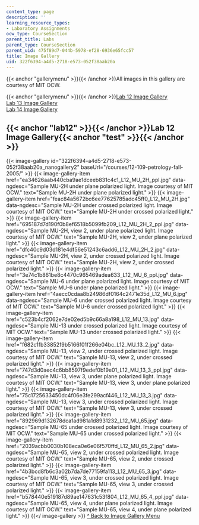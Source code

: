 ```yaml
---
content_type: page
description: ''
learning_resource_types:
- Laboratory Assignments
ocw_type: CourseSection
parent_title: Labs
parent_type: CourseSection
parent_uid: 475f89d7-044b-5978-ef28-6936e65fcc57
title: Image Gallery
uid: 322f6394-a4d5-2718-e573-052f38aab20a
---
```


{{< anchor "gallerymenu" >}}{{< /anchor >}}All images in this gallery are courtesy of MIT OCW.

{{< anchor "gallerymenu" >}}{{< /anchor >}}[Lab 12 Image Gallery](#lab12)  
[Lab 13 Image Gallery](#Lab_13)  
[Lab 14 Image Gallery](#Lab_14)

{{< anchor "lab12" >}}{{< /anchor >}}Lab 12 Image Gallery{{< anchor "test" >}}{{< /anchor >}}
---------------------------------------------------------------------------------------------
{{< image-gallery id="322f6394-a4d5-2718-e573-052f38aab20a_nanogallery2" baseUrl="/courses/12-109-petrology-fall-2005/" >}}
{{< image-gallery-item href="ea34626aab440cba9ae1dceeb831c4c1_L12_MU_2H_ppl.jpg" data-ngdesc="Sample MU-2H under plane polarized light. Image courtesy of MIT OCW." text="Sample MU-2H under plane polarized light." >}}
{{< image-gallery-item href="feac84a5672bc6ee77625785adc45ff0_L12_MU_2H.jpg" data-ngdesc="Sample MU-2H under crossed polarized light. Image courtesy of MIT OCW." text="Sample MU-2H under crossed polarized light." >}}
{{< image-gallery-item href="695187d7d190f0b8ef6518b5099fb209_L12_MU_2H_2_ppl.jpg" data-ngdesc="Sample MU-2H, view 2, under plane polarized light. Image courtesy of MIT OCW." text="Sample MU-2H, view 2, under plane polarized light." >}}
{{< image-gallery-item href="dfc40c9d03d181e4df56e51243c6add6_L12_MU_2H_2.jpg" data-ngdesc="Sample MU-2H, view 2, under crossed polarized light. Image courtesy of MIT OCW." text="Sample MU-2H, view 2, under crossed polarized light." >}}
{{< image-gallery-item href="3e74c1b861be8c4470c965469adea633_L12_MU_6_ppl.jpg" data-ngdesc="Sample MU-6 under plane polarized light. Image courtesy of MIT OCW." text="Sample MU-6 under plane polarized light." >}}
{{< image-gallery-item href="4aecc0cdaa8b24986df0164c2471e35d_L12_MU_6.jpg" data-ngdesc="Sample MU-6 under crossed polarized light. Image courtesy of MIT OCW." text="Sample MU-6 under crossed polarized light." >}}
{{< image-gallery-item href="c523b4cf2062e7de02ed5b9c66a8a198_L12_MU_13.jpg" data-ngdesc="Sample MU-13 under crossed polarized light. Image courtesy of MIT OCW." text="Sample MU-13 under crossed polarized light." >}}
{{< image-gallery-item href="f682c1fb33852f9b5166f01f266e04bc_L12_MU_13_2.jpg" data-ngdesc="Sample MU-13, view 2, under crossed polarized light. Image courtesy of MIT OCW." text="Sample MU-13, view 2, under crossed polarized light." >}}
{{< image-gallery-item href="747d3d0aec4c6bb8597f9edef0b19e01_L12_MU_13_3_ppl.jpg" data-ngdesc="Sample MU-13, view 3, under plane polarized light. Image courtesy of MIT OCW." text="Sample MU-13, view 3, under plane polarized light." >}}
{{< image-gallery-item href="75c1725633450dc4f06e3fe299acf446_L12_MU_13_3.jpg" data-ngdesc="Sample MU-13, view 3, under crossed polarized light. Image courtesy of MIT OCW." text="Sample MU-13, view 3, under crossed polarized light." >}}
{{< image-gallery-item href="892969d132678dca1ad981a1d8931232_L12_MU_65.jpg" data-ngdesc="Sample MU-65 under crossed polarized light. Image courtesy of MIT OCW." text="Sample MU-65 under crossed polarized light." >}}
{{< image-gallery-item href="2039acbb0030b108eca0e6e06f570ffd_L12_MU_65_2.jpg" data-ngdesc="Sample MU-65, view 2, under crossed polarized light. Image courtesy of MIT OCW." text="Sample MU-65, view 2, under crossed polarized light." >}}
{{< image-gallery-item href="4b3bcd8fb6c3a02b7da7de77159fa113_L12_MU_65_3.jpg" data-ngdesc="Sample MU-65, view 3, under crossed polarized light. Image courtesy of MIT OCW." text="Sample MU-65, view 3, under crossed polarized light." >}}
{{< image-gallery-item href="b578440e519187d89ae147631c53f804_L12_MU_65_4_ppl.jpg" data-ngdesc="Sample MU-65, view 4, under plane polarized light. Image courtesy of MIT OCW." text="Sample MU-65, view 4, under plane polarized light." >}}
{{</ image-gallery >}}
[^ Back to Image Gallery Menu](#gallerymenu)